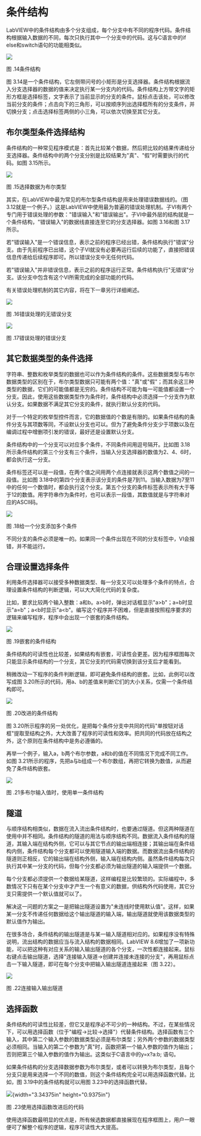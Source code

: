 # 条件结构

LabVIEW中的条件结构由多个分支组成，每个分支中有不同的程序代码。条件结构根据输入数据的不同，每次只执行其中一个分支中的代码。这与C语言中的if
else和switch语句的功能相类似。

![](images/image173.png)

图 .14条件结构

图
3.14是一个条件结构，它左侧带问号的小矩形是分支选择器。条件结构根据流入分支选择器的数据的值来决定执行某一分支内的代码。条件结构上方带文字的矩形方框是选择标签，文字表示了当前显示的分支的条件。鼠标点击该处，可以修改当前分支的条件；点击向下的三角形，可以按顺序列出选择框所有的分支条件，并切换分支；点击选择标签两侧的小三角，可以依次切换至其它分支。

## 布尔类型条件选择结构

条件结构的一种常见程序模式是：首先比较某个数据，然后把比较的结果传递给分支选择器。条件结构中的两个分支分别是比较结果为"真"、"假"时需要执行的代码。如图
3.15所示。

![](images/image174.png)

图 .15选择数据为布尔类型

其实，在LabVIEW中最为常见的布尔型条件结构是用来处理错误数据线的。（图
3.12就是一个例子。）这是LabVIEW中使用最为普遍的错误处理机制。子VI有两个专门用于错误处理的参数："错误输入"和"错误输出"。子VI中最外层的结构就是一个条件结构，"错误输入"的数据线直接连至它的分支选择器。如图
3.16和图 3.17所示。

若"错误输入"是一个错误信息，表示之前的程序已经出错，条件结构执行"错误"分支。由于先前程序已出错，这个子VI就没有必要再运行后续的功能了，直接把错误信息传递给后续程序即可。所以错误分支中无任何代码。

若"错误输入"并非错误信息，表示之前的程序运行正常。条件结构执行"无错误"分支。该分支中包含有这个VI所需完成的全部功能的代码。

有关错误处理机制的其它内容，将在下一章另行详细阐述。

![](images/image175.png)

图 .16错误处理的无错误分支

![](images/image176.png)

图 .17错误处理的错误分支

## 其它数据类型的条件选择

字符串、整数和枚举类型的数据也可以作为条件结构的条件。这些数据类型与布尔数据类型的区别在于，布尔类型数据只可能有两个值："真"或"假"；而其余这三种类型的数据，它们的可能值都是无穷的。条件结构不可能为每一可能值都设置一个分支。因此，使用这些数据类型作为条件时，条件结构中必须选择一个分支作为默认分支。如果数据不满足其它分支的条件，就执行默认分支的代码。

对于一个特定的枚举型控件而言，它的数据值的个数是有限的。如果条件结构的条件分支与其项数等同，不设默认分支也可以。但为了避免条件分支少于项数以及在编调过程中增删项引发的错误，最好还是设置默认分支。

条件结构中的一个分支可以对应多个条件，不同条件间用逗号隔开。比如图
3.18所示条件结构的第三个分支有三个条件，当输入分支选择器的数值为2、4、6时，都会执行这一分支。

条件标签还可以是一段值，在两个值之间用两个点连接就表示这两个数值之间的一段值。比如图
3.18中的第四个分支表示该分支的条件是7到11。当输入数据为7至11中的任何一个数值时，都会执行这个分支。第五个分支的条件标签表示所有大于等于12的数值。用字符串作为条件时，也可以表示一段值，其数值就是与字符串对应的ASCII码。

![](images/image177.png)

图 .18给一个分支添加多个条件

不同分支的条件必须是唯一的。如果同一个条件出现在不同的分支标签中，VI会报错，并不能运行。

## 合理设置选择条件

利用条件选择器可以接受多种数据类型、每一分支又可以处理多个条件的特点，合理设置条件结构的判断逻辑，可以大大简化代码的复杂度。

比如，要求比较两个输入整数：a和b。a>b时，弹出对话框显示"a>b"；a=b时显示"a=b"；a\<b时显示"a\<b"。编写这个程序并不困难，但是直接按照程序要求的逻辑来编写程序，程序中会出现一个嵌套的条件结构。

![](images/image178.png)

图 .19嵌套的条件结构

条件结构的可读性也比较差，如果结构有嵌套，可读性会更差。因为程序框图每次只能显示条件结构的一个分支，其它分支的代码需切换到该分支后才能看到。

稍微改动一下程序的条件判断逻辑，即可避免条件结构的嵌套。比如，此例可以改写成图
3.20所示的代码，用a、b的差值来判断它们的大小关系，仅需一个条件结构即可。

![](images/image179.png)

图 .20改进的条件结构

图
3.20所示程序的另一处优化，是把每个条件分支中共同的代码"单按钮对话框"提取至结构之外，大大改善了程序的可读性和效率。把共同的代码放在结构之外，这个原则在条件结构中是务必遵循的。

再举一个例子，输入a，b两个布尔参数，a和b的值在不同情况下完成不同工作。如图
3.21所示的程序，先把a与b组成一个布尔数组，再把它转换为数值，从而避免了条件结构嵌套。

![](images/image180.png)

图 .21多布尔输入值时，使用单一条件结构

## 隧道

与顺序结构相类似，数据在流入流出条件结构时，也要通过隧道。但这两种隧道在使用中并不相同。条件结构的隧道的用法与顺序结构不同。数据流入条件结构的隧道，其输入端在结构外侧，它可以与其它节点的输出端相连接；其输出端在条件结构内侧，条件结构每个分支都可以使用隧道输入端的数据。而数据流出条件结构的隧道则正相反，它的输出端在结构外侧，输入端在结构内侧。虽然条件结构每次只执行其中某一分支的代码，但每个分支都必须为输出隧道的输入端提供一个数据。

每个分支都必须提供一个数据给某隧道，这样编程是比较繁琐的。实际编程中，多数情况下只有在某个分支中才产生一个有意义的数据，供结构外代码使用，其它分支只需提供一个默认值就可以了。

解决这一问题的方案之一是把输出隧道设置为"未连线时使用默认值"。这样，如果某一分支不传递任何数据给这个输出隧道的输入端，输出隧道就使用该数据类型的默认值作为输出。

在很多场合，条件结构的输出隧道是与某一输入隧道相对应的。如果程序没有特殊说明，流出结构的数据应当与流入结构的数据相同。LabVIEW
8.6增加了一项新功能，可以把这种有对应关系的输入输出隧道的各个分支，一次性都连接起来。鼠标右键点击输出隧道，选择"连接输入隧道-\>创建并连接未连接的分支"，再用鼠标点击一下输入隧道，即可在每个分支中把输入输出隧道连接起来（图
3.22）。

![](images/image181.png)

图 .22连接输入输出隧道

## 选择函数

条件结构的可读性比较差，但它又是程序必不可少的一种结构。不过，在某些情况下，可以用选择函数（位于"编程-\>比较-\>选择"）代替条件结构。选择函数有三个输入，其中第二个输入参数的数据类型必须是布尔类型；另外两个参数的数据类型必须相同。当输入的第二个参数为"真"时，函数把第一个输入参数的值作为输出；否则把第三个输入参数的值作为输出。这类似于C语言中的y=x?a:b;
语句。

如果条件结构的分支选择数据参数为布尔类型，或者可以转换为布尔类型，且每个分支只是用来选择一个不同的数值，则这个条件结构完全可以用选择函数代替。比如，图
3.19中的条件结构就可以用图 3.23中的选择函数代替。

![](images/image182.png){width="3.34375in" height="0.9375in"}

图 .23使用选择函数改进后的代码

使用选择函数最明显的优点是，所有候选数据都直接展现在程序框图上，用户一眼便可了解整个程序的逻辑，程序可读性大大提高。
